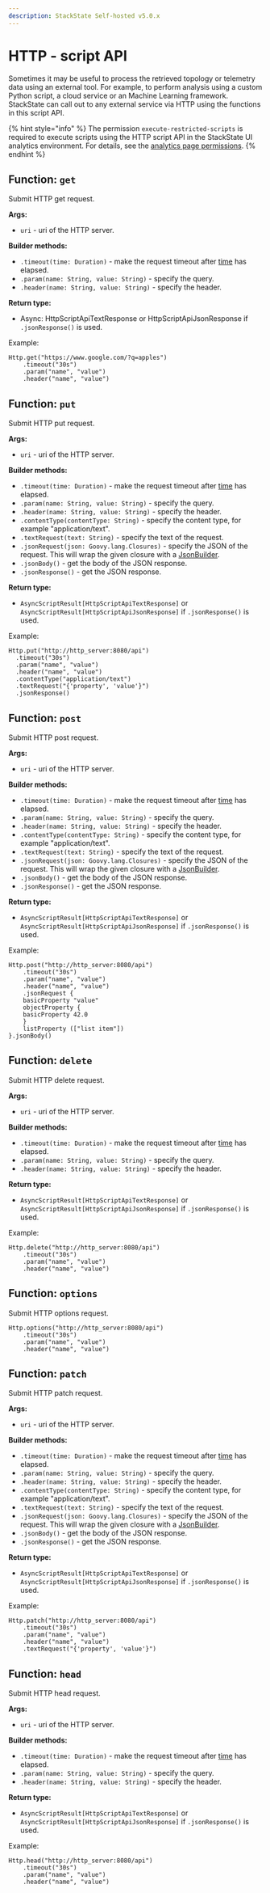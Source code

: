 ```yaml
---
description: StackState Self-hosted v5.0.x
---
```


# HTTP - script API

Sometimes it may be useful to process the retrieved topology or telemetry data using an external tool. For example, to perform analysis using a custom Python script, a cloud service or an Machine Learning framework. StackState can call out to any external service via HTTP using the functions in this script API.

{% hint style="info" %}
The permission `execute-restricted-scripts` is required to execute scripts using the HTTP script API in the StackState UI analytics environment. For details, see the [analytics page permissions](../../../../configure/security/rbac/rbac_permissions.md#analytics-page-permissions).
{% endhint %}

## Function: `get`

Submit HTTP get request.

**Args:**

* `uri` - uri of the HTTP server.

**Builder methods:**

* `.timeout(time: Duration)` - make the request timeout after [time](time.md) has elapsed.
* `.param(name: String, value: String)` - specify the query.
* `.header(name: String, value: String)` - specify the header.

**Return type:**

* Async: HttpScriptApiTextResponse or HttpScriptApiJsonResponse if `.jsonResponse()` is used.

Example:

```text
Http.get("https://www.google.com/?q=apples")
    .timeout("30s")
    .param("name", "value")
    .header("name", "value")
```

## Function: `put`

Submit HTTP put request.

**Args:**

* `uri` - uri of the HTTP server.

**Builder methods:**

* `.timeout(time: Duration)` - make the request timeout after [time](time.md) has elapsed.
* `.param(name: String, value: String)` - specify the query.
* `.header(name: String, value: String)` - specify the header.
* `.contentType(contentType: String)` -  specify the content type, for example "application/text".
* `.textRequest(text: String)` - specify the text of the request.
* `.jsonRequest(json: Goovy.lang.Closures)` - specify the JSON of the request. This will wrap the given closure with a [JsonBuilder](http://docs.groovy-lang.org/latest/html/documentation/core-domain-specific-languages.html#_jsonbuilder).
* `.jsonBody()` - get the body of the JSON response.
* `.jsonResponse()`  - get the JSON response.

**Return type:**

* `AsyncScriptResult[HttpScriptApiTextResponse]` or `AsyncScriptResult[HttpScriptApiJsonResponse]` if `.jsonResponse()` is used.

Example:

```text
Http.put("http://http_server:8080/api")
  .timeout("30s")
  .param("name", "value")
  .header("name", "value")
  .contentType("application/text")
  .textRequest("{'property', 'value'}")
  .jsonResponse()
```

## Function: `post`

Submit HTTP post request.

**Args:**

* `uri` - uri of the HTTP server.

**Builder methods:**

* `.timeout(time: Duration)` - make the request timeout after [time](time.md) has elapsed.
* `.param(name: String, value: String)` - specify the query.
* `.header(name: String, value: String)` - specify the header.
* `.contentType(contentType: String)` -  specify the content type, for example "application/text".
* `.textRequest(text: String)` - specify the text of the request.
* `.jsonRequest(json: Goovy.lang.Closures)` - specify the JSON of the request. This will wrap the given closure with a [JsonBuilder](http://docs.groovy-lang.org/latest/html/documentation/core-domain-specific-languages.html#_jsonbuilder).
* `.jsonBody()` - get the body of the JSON response.
* `.jsonResponse()` - get the JSON response.

**Return type:**

* `AsyncScriptResult[HttpScriptApiTextResponse]` or `AsyncScriptResult[HttpScriptApiJsonResponse]` if `.jsonResponse()` is used.

Example:

```text
Http.post("http://http_server:8080/api")
    .timeout("30s")
    .param("name", "value")
    .header("name", "value")
    .jsonRequest {
    basicProperty "value"
    objectProperty {
    basicProperty 42.0
    }
    listProperty (["list item"])
}.jsonBody()
```

## Function: `delete`

Submit HTTP delete request.

**Args:**

* `uri` - uri of the HTTP server.

**Builder methods:**

* `.timeout(time: Duration)` - make the request timeout after [time](time.md) has elapsed.
* `.param(name: String, value: String)` - specify the query.
* `.header(name: String, value: String)` - specify the header.

**Return type:**

* `AsyncScriptResult[HttpScriptApiTextResponse]` or `AsyncScriptResult[HttpScriptApiJsonResponse]` if `.jsonResponse()` is used.

Example:

```text
Http.delete("http://http_server:8080/api")
    .timeout("30s")
    .param("name", "value")
    .header("name", "value")
```

## Function: `options`

Submit HTTP options request.

```text
Http.options("http://http_server:8080/api")
    .timeout("30s")
    .param("name", "value")
    .header("name", "value")
```

## Function: `patch`

Submit HTTP patch request.

**Args:**

* `uri` - uri of the HTTP server.

**Builder methods:**

* `.timeout(time: Duration)` - make the request timeout after [time](time.md) has elapsed.
* `.param(name: String, value: String)` - specify the query.
* `.header(name: String, value: String)` - specify the header.
* `.contentType(contentType: String)` -  specify the content type, for example "application/text".
* `.textRequest(text: String)` - specify the text of the request.
* `.jsonRequest(json: Goovy.lang.Closures)` - specify the JSON of the request. This will wrap the given closure with a [JsonBuilder](http://docs.groovy-lang.org/latest/html/documentation/core-domain-specific-languages.html#_jsonbuilder).
* `.jsonBody()` - get the body of the JSON response.
* `.jsonResponse()`  - get the JSON response.

**Return type:**

* `AsyncScriptResult[HttpScriptApiTextResponse]` or `AsyncScriptResult[HttpScriptApiJsonResponse]` if `.jsonResponse()` is used.

Example:

```text
Http.patch("http://http_server:8080/api")
    .timeout("30s")
    .param("name", "value")
    .header("name", "value")
    .textRequest("{'property', 'value'}")
```

## Function: `head`

Submit HTTP head request.

**Args:**

* `uri` - uri of the HTTP server.

**Builder methods:**

* `.timeout(time: Duration)` - make the request timeout after [time](time.md) has elapsed.
* `.param(name: String, value: String)` - specify the query.
* `.header(name: String, value: String)` - specify the header.

**Return type:**

* `AsyncScriptResult[HttpScriptApiTextResponse]` or `AsyncScriptResult[HttpScriptApiJsonResponse]` if `.jsonResponse()` is used.

Example:

```text
Http.head("http://http_server:8080/api")
    .timeout("30s")
    .param("name", "value")
    .header("name", "value")
```


